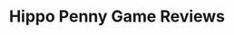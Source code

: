 ---
title: Hippo Penny Game Reviews
layout: scoredetail
permalink: /meta-score/alan-wake-ii-night-springs-expansion
header:
  teaser: /assets/images/alan-wake-ii-night-springs-expansion.jpg
  video:
    id: O_-4XH79B7U
    provider: youtube
---